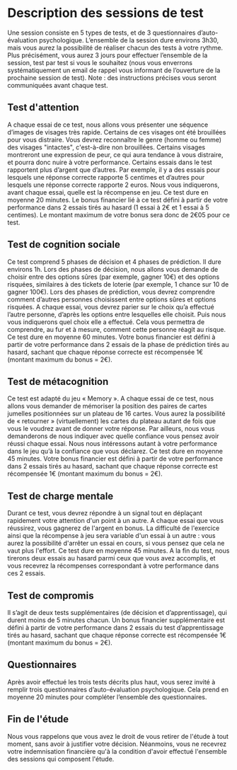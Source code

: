 # Description des sessions de test
Une session consiste en 5 types de tests, et de 3 questionnaires d’auto-évaluation psychologique. L’ensemble de la session dure environs 3h30, mais vous aurez la possibilité de réaliser chacun des tests à votre rythme. Plus précisément, vous aurez 3 jours pour effectuer l’ensemble de la session, test par test si vous le souhaitez (nous vous enverrons systématiquement un email de rappel vous informant de l’ouverture de la prochaine session de test).
Note : des instructions précises vous seront communiquées avant chaque test.

## Test d'attention
A chaque essai de ce test, nous allons vous présenter une séquence d’images de visages très rapide. Certains de ces visages ont été brouillées pour vous distraire. Vous devrez reconnaître le genre (homme ou femme) des visages "intactes", c'est-à-dire non brouillées. Certains visages montreront une expression de peur, ce qui aura tendance à vous distraire, et pourra donc nuire à votre performance.
Certains essais dans le test rapportent plus d’argent que d’autres. Par exemple, il y a des essais pour lesquels une réponse correcte rapporte 5 centimes et d’autres pour lesquels une réponse correcte rapporte 2 euros. Nous vous indiquerons, avant chaque essai, quelle est la récompense en jeu.
Ce test dure en moyenne 20 minutes. Le bonus financier lié à ce test défini à partir de votre performance dans 2 essais tirés au hasard (1 essai à 2€ et 1 essai à 5 centimes). Le montant maximum de votre bonus sera donc de 2€05 pour ce test.

## Test de cognition sociale
Ce test comprend 5 phases de décision et 4 phases de prédiction. Il dure environs 1h.
Lors des phases de décision, nous allons vous demande de choisir entre des options sûres (par exemple, gagner 10€) et des options risquées, similaires à des tickets de loterie (par exemple, 1 chance sur 10 de gagner 100€). Lors des phases de prédiction, vous devrez comprendre comment
d’autres personnes choisissent entre options sûres et options risquées. A chaque essai, vous devrez parier sur le choix qu’a effectué l’autre personne, d’après les options entre lesquelles elle choisit. Puis nous vous indiquerons quel choix elle a effectué. Cela vous permettra de comprendre, au fur et à mesure, comment cette personne réagit au risque.
Ce test dure en moyenne 60 minutes. Votre bonus financier est défini à partir de votre performance dans 2 essais de la phase de prédiction tirés au hasard, sachant que chaque réponse correcte est récompensée 1€ (montant maximum du bonus = 2€).

## Test de métacognition
Ce test est adapté du jeu « Memory ». A chaque essai de ce test, nous allons vous demander de mémoriser la position des paires de cartes jumelles positionnées sur un plateau de 16 cartes. Vous aurez la possibilité de « retourner » (virtuellement) les cartes du plateau autant de fois que vous le voudrez avant de donner votre réponse. Par ailleurs, nous vous demanderons de nous indiquer avec quelle confiance vous pensez avoir réussi chaque essai. Nous nous intéressons autant à votre performance dans le jeu qu’à la confiance que vous déclarez.
Ce test dure en moyenne 45 minutes. Votre bonus financier est défini à partir de votre performance dans 2 essais tirés au hasard, sachant que chaque réponse correcte est récompensée 1€ (montant maximum du bonus = 2€).

## Test de charge mentale
Durant ce test, vous devrez répondre à un signal tout en déplaçant rapidement votre attention d'un point à un autre. A chaque essai que vous réussirez, vous gagnerez de l'argent en bonus. La difficulté de l'exercice ainsi que la récompense à jeu sera variable d'un essai à un autre : vous aurez la possibilité d'arrêter un essai en cours, si vous pensez que cela ne vaut plus l'effort.
Ce test dure en moyenne 45 minutes. A la fin du test, nous tirerons deux essais au hasard parmi ceux que vous avez accomplis, et vous recevrez la récompenses correspondant à votre performance dans ces 2 essais.

## Test de compromis
Il s’agit de deux tests supplémentaires (de décision et d’apprentissage), qui durent moins de 5 minutes chacun. Un bonus financier supplémentaire est défini à partir de votre performance dans 2 essais du test d’apprentissage tirés au hasard, sachant que chaque réponse correcte est récompensée 1€ (montant maximum du bonus = 2€).

## Questionnaires
Après avoir effectué les trois tests décrits plus haut, vous serez invité à remplir trois questionnaires d’auto-évaluation psychologique. Cela prend en moyenne 20 minutes pour compléter l’ensemble des questionnaires.

## Fin de l'étude
Nous vous rappelons que vous avez le droit de vous retirer de l'étude à tout moment, sans avoir à justifier votre décision. Néanmoins, vous ne recevrez votre indemnisation financière qu'à la condition d'avoir effectué l'ensemble des sessions qui composent l'étude.

